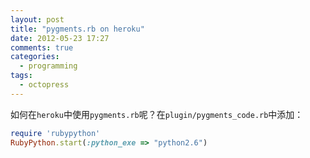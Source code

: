 ```yaml
---
layout: post
title: "pygments.rb on heroku"
date: 2012-05-23 17:27
comments: true
categories: 
  - programming
tags: 
  - octopress
---
```


如何在`heroku`中使用`pygments.rb`呢？在`plugin/pygments_code.rb`中添加：

```ruby
require 'rubypython'
RubyPython.start(:python_exe => "python2.6")
```
